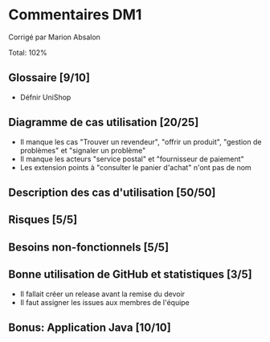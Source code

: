 # Commentaires DM1
Corrigé par Marion Absalon

Total: 102%

## Glossaire [9/10]
- Défnir UniShop

## Diagramme de cas utilisation [20/25]
- Il manque les cas "Trouver un revendeur", "offrir un produit", "gestion de problèmes" et "signaler un problème"
- Il manque les acteurs "service postal" et "fournisseur de paiement"
- Les extension points à "consulter le panier d'achat" n'ont pas de nom

## Description des cas d'utilisation [50/50]

## Risques [5/5]

## Besoins non-fonctionnels [5/5]

## Bonne utilisation de GitHub et statistiques [3/5]
- Il fallait créer un release avant la remise du devoir
- Il faut assigner les issues aux membres de l'équipe

## Bonus: Application Java [10/10]
